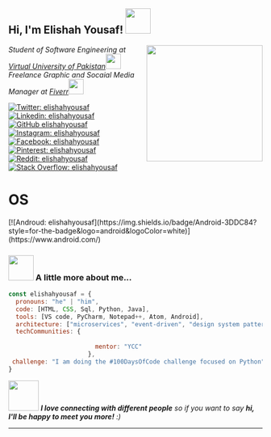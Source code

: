 <h2> Hi, I'm Elishah Yousaf! <img src="https://media.giphy.com/media/mGcNjsfWAjY5AEZNw6/giphy.gif" width="50"></h2>
<img align='right' src="https://media.giphy.com/media/9GIE4bg4EV7UYFeP5B/giphy.gif" width="230">
<p><em>Student of Software Engineering at <a href="https://www.vu.edu.pk/">Virtual University of Pakistan</a><img src="https://media.giphy.com/media/fYSnHlufseco8Fh93Z/giphy.gif" width="30"></br>Freelance Graphic and Socaial Media Manager at <a href="https://www.Fiverr.com">Fiverr</a><img src="https://media.giphy.com/media/WUlplcMpOCEmTGBtBW/giphy.gif" width="30"> 
</em></p>

[![Twitter: elishahyousaf](https://img.shields.io/twitter/follow/elishah_yousaf?style=social)](https://twitter.com/elishah_yousaf)
[![Linkedin: elishahyousaf](https://img.shields.io/badge/-elishahyousaf-blue?style=flat-square&logo=Linkedin&logoColor=white&link=https://www.linkedin.com/in/elishahyousaf/)](https://www.linkedin.com/in/elishahyousaf/)
[![GitHub elishahyousaf](https://img.shields.io/github/followers/elishahyousaf?label=follow&style=social)](https://github.com/elishahyousaf)
[![Instagram: elishahyousaf](https://img.shields.io/badge/Instagram-E4405F?style=for-the-badge&logo=instagram&logoColor=white)](https://instagram.com/elishah_yousaf)
[![Facebook: elishahyousaf](https://img.shields.io/badge/Facebook-1877F2?style=for-the-badge&logo=facebook&logoColor=white)](https://facebook.com/elishahyousaf)
[![Pinterest: elishahyousaf](https://aleen42.github.io/badges/src/pinterest.svg)](https://pinterest.com/elishahyousaf)
[![Reddit: elishahyousaf](https://aleen42.github.io/badges/src/reddit.svg)](https://www.reddit.com/user/elishahyousaf)
[![Stack Overflow: elishahyousaf](https://aleen42.github.io/badges/src/stackoverflow.svg)](https://stackoverflow.com/users/14918490/elishah-yousaf)


<H1>OS</H1>
[![Androud: elishahyousaf](https://img.shields.io/badge/Android-3DDC84?style=for-the-badge&logo=android&logoColor=white)](https://www.android.com/)







### <img src="https://media.giphy.com/media/VgCDAzcKvsR6OM0uWg/giphy.gif" width="50"> A little more about me...  

```javascript
const elishahyousaf = {
  pronouns: "he" | "him",
  code: [HTML, CSS, Sql, Python, Java],
  tools: [VS code, PyCharm, Notepad++, Atom, Android],
  architecture: ["microservices", "event-driven", "design system pattern"],
  techCommunities: {
                  
                        mentor: "YCC"
                      },
 challenge: "I am doing the #100DaysOfCode challenge focused on Python"
}
```

<img src="https://media.giphy.com/media/LnQjpWaON8nhr21vNW/giphy.gif" width="60"> <em><b>I love connecting with different people</b> so if you want to say <b>hi, I'll be happy to meet you more!</b> :)</em>

---
